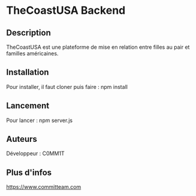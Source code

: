 # TheCoastUSA Backend

## Description
TheCoastUSA est une plateforme de mise en relation entre filles au pair et familles américaines.

## Installation

Pour installer, il faut cloner puis faire : npm install

## Lancement

Pour lancer : npm server.js

## Auteurs
Développeur : C0MM1T

## Plus d'infos
https://www.committeam.com 